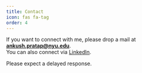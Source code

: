 ```yaml
---
title: Contact
icon: fas fa-tag
order: 4
---
```


If you want to connect with me, please drop a mail at **ankush.pratap@nyu.edu**.<br>
You can also connect via <a href = "https://www.linkedin.com/in/ankushpratap95/">LinkedIn</a>.

Please expect a delayed response.
